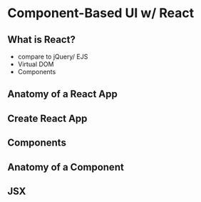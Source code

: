 # Component-Based UI w/ React

## What is React?
 - compare to jQuery/ EJS
 - Virtual DOM
 - Components

## Anatomy of a React App

## Create React App 

## Components

## Anatomy of a Component

## JSX


